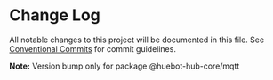 # Change Log

All notable changes to this project will be documented in this file.
See [Conventional Commits](https://conventionalcommits.org) for commit guidelines.

**Note:** Version bump only for package @huebot-hub-core/mqtt
